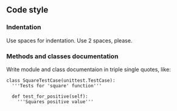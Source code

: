 ## Code style

### Indentation
Use spaces for indentation.
Use 2 spaces, please.

### Methods and classes documentation
Write module and class documentaion in triple single quotes, like:

```pyton
class SquareTestCase(unittest.TestCase):
  '''Tests for 'square' function'''

  def test_for_positive(self):
    '''Squares positive value'''
```
